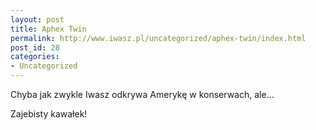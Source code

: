 ```yaml
---
layout: post
title: Aphex Twin
permalink: http://www.iwasz.pl/uncategorized/aphex-twin/index.html
post_id: 28
categories: 
- Uncategorized
---
```


Chyba jak zwykle Iwasz odkrywa Amerykę w konserwach, ale...


Zajebisty kawałek!